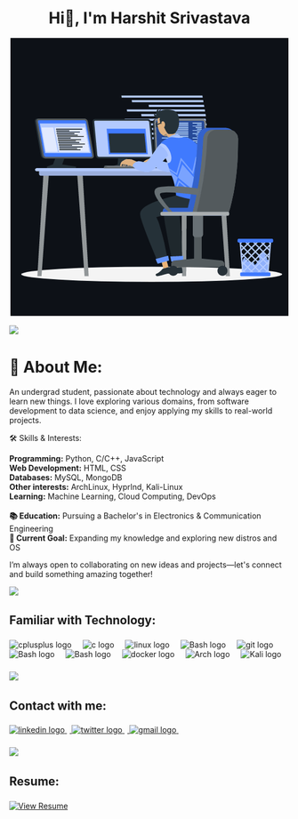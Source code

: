 <h1 align="center">Hi👋, I'm Harshit Srivastava</h1>
<p align="center"><img src="animation.gif" width="500" alt="animation.gif"></p>
<img src="https://user-images.githubusercontent.com/73097560/115834477-dbab4500-a447-11eb-908a-139a6edaec5c.gif">             

###
# 💫 About Me:
An undergrad student, passionate about technology and always eager to learn new things. I love exploring various domains, from software development to data science, and enjoy applying my skills to real-world projects.

🛠️ Skills & Interests:

<b>Programming:</b> Python, C/C++, JavaScript<br>
<b>Web Development:</b> HTML, CSS<br>
<b>Databases:</b> MySQL, MongoDB<br>
<b>Other interests:</b> ArchLinux, Hyprlnd, Kali-Linux<br>
<b>Learning:</b> Machine Learning, Cloud Computing, DevOps<br>
<br><b>📚 Education:</b> Pursuing a Bachelor's in Electronics & Communication Engineering<br>
<b>🚀 Current Goal:</b> Expanding my knowledge and exploring new distros and OS<br>

I’m always open to collaborating on new ideas and projects—let's connect and build something amazing together!

<img src="https://user-images.githubusercontent.com/73097560/115834477-dbab4500-a447-11eb-908a-139a6edaec5c.gif">
<h2 align="left">Familiar with Technology:</h2>

###

<div align="left">
  <img src="https://skillicons.dev/icons?i=cpp" height="40" alt="cplusplus logo"  />
  <img width="12" />
  <img src="https://cdn.jsdelivr.net/gh/devicons/devicon/icons/c/c-original.svg" height="40" alt="c logo"  />
  <img width="12" />
  <img src="https://cdn.jsdelivr.net/gh/devicons/devicon/icons/linux/linux-original.svg" height="40" alt="linux logo"  />
  <img width="12" />
  <img src="https://skillicons.dev/icons?i=bash" height="40" alt="Bash logo"  />
  <img width="12" />
  <img src="https://cdn.jsdelivr.net/gh/devicons/devicon/icons/git/git-original.svg" height="40" alt="git logo"  />
  <img width="12" />
  <img src="https://skillicons.dev/icons?i=python" height="40" alt="Bash logo"  />
  <img width="12" />
  <img src="https://skillicons.dev/icons?i=haskell" height="40" alt="Bash logo"  />
  <img width="12" />
  <img src="https://skillicons.dev/icons?i=docker" height="40" alt="docker logo"  />
  <img width="12" />
  <img src="https://skillicons.dev/icons?i=arch" height="40" alt="Arch logo"  />
  <img width="12" />
  <img src="https://skillicons.dev/icons?i=kali" height="40" alt="Kali logo"  />
</div>

###
<img src="https://user-images.githubusercontent.com/73097560/115834477-dbab4500-a447-11eb-908a-139a6edaec5c.gif">
<h2 align="left">Contact with me:</h2>

###

<div align="left">
  <a href="www.linkedin.com/in/harshit-srivastava-945b59200" target="_blank">
    <img src="https://skillicons.dev/icons?i=linkedin" height="50" alt="linkedin logo"  />
    <img width="5" />
  </a>
  <a href="https://twitter.com/jae_the_me" target="_blank">
    <img src="https://skillicons.dev/icons?i=twitter" height="50" alt="twitter logo"  />
    <img width="5" />
  </a>
  <a href="mailto:harshittsrivastava778@gmail.com" target="_blank">
    <img src="https://skillicons.dev/icons?i=gmail" height="50" alt="gmail logo"  />
    <img width="5" />
  </a>
</div>

###
<img src="https://user-images.githubusercontent.com/73097560/115834477-dbab4500-a447-11eb-908a-139a6edaec5c.gif">
<h2 align="left">Resume:</h2>

###

[![View Resume](https://img.shields.io/badge/View%20Resume-Click%20Here-brightgreen)](https://github.com/IshanGrover2004/IshanGrover2004/blob/master/resume.pdf)
